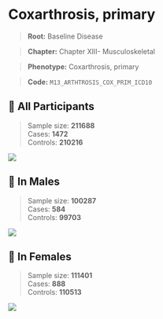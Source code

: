 # Coxarthrosis, primary

> **Root:** Baseline Disease  

> **Chapter:** Chapter XIII- Musculoskeletal  

> **Phenotype:** Coxarthrosis, primary  

> **Code:** `M13_ARTHTROSIS_COX_PRIM_ICD10`

## 🧪 All Participants  
> Sample size: **211688**  
> Cases: **1472**  
> Controls: **210216**
<img src="/Disease/Figures/ALL/Incidence/M13_ARTHTROSIS_COX_PRIM_ICD10.png"/>
<CsvTable src="/Disease/Data/ALL/Incidence/COX_M13_ARTHTROSIS_COX_PRIM_ICD10.csv" label="🔍 View full results" />

## 👨 In Males  
> Sample size: **100287**  
> Cases: **584**  
> Controls: **99703**
<img src="/Disease/Figures/Male/Incidence/M13_ARTHTROSIS_COX_PRIM_ICD10.png"/>
<CsvTable src="/Disease/Data/Male/Incidence/COX_M13_ARTHTROSIS_COX_PRIM_ICD10.csv" label="🔍 View full results" />

## 👩 In Females  
> Sample size: **111401**  
> Cases: **888**  
> Controls: **110513**
<img src="/Disease/Figures/Female/Incidence/M13_ARTHTROSIS_COX_PRIM_ICD10.png"/>
<CsvTable src="/Disease/Data/Female/Incidence/COX_M13_ARTHTROSIS_COX_PRIM_ICD10.csv" label="🔍 View full results" />
